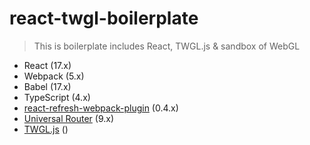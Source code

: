 # react-twgl-boilerplate

> This is boilerplate includes React, TWGL.js & sandbox of WebGL

- React (17.x)
- Webpack (5.x)
- Babel (17.x)
- TypeScript (4.x)
- [react-refresh-webpack-plugin](https://github.com/pmmmwh/react-refresh-webpack-plugin#readme) (0.4.x)
- [Universal Router](https://github.com/kriasoft/universal-router#readme) (9.x)
- [TWGL.js](https://github.com/greggman/twgl.js#readme) ()
